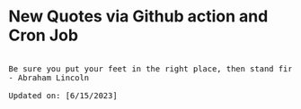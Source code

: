 # New Quotes via Github action and Cron Job

<pre>
<!-- #quote -->
Be sure you put your feet in the right place, then stand firm.
- Abraham Lincoln

Updated on: [6/15/2023]
<!-- #quoteEnd -->
</pre>
